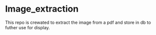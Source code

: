 # Image_extraction
This repo is crewated to extract the image from a pdf and store in db to futher use for display.
